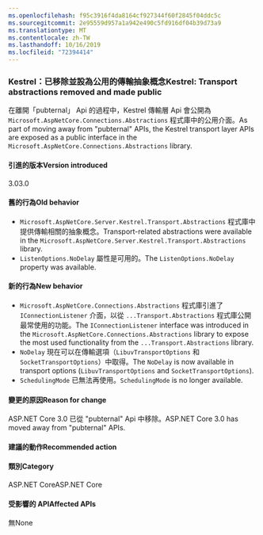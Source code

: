 ```yaml
---
ms.openlocfilehash: f95c3916f4da8164cf927344f60f2845f04ddc5c
ms.sourcegitcommit: 2e95559d957a1a942e490c5fd916df04b39d73a9
ms.translationtype: MT
ms.contentlocale: zh-TW
ms.lasthandoff: 10/16/2019
ms.locfileid: "72394414"
---
```

### <a name="kestrel-transport-abstractions-removed-and-made-public"></a><span data-ttu-id="40388-101">Kestrel：已移除並設為公用的傳輸抽象概念</span><span class="sxs-lookup"><span data-stu-id="40388-101">Kestrel: Transport abstractions removed and made public</span></span>

<span data-ttu-id="40388-102">在離開「pubternal」 Api 的過程中，Kestrel 傳輸層 Api 會公開為 `Microsoft.AspNetCore.Connections.Abstractions` 程式庫中的公用介面。</span><span class="sxs-lookup"><span data-stu-id="40388-102">As part of moving away from "pubternal" APIs, the Kestrel transport layer APIs are exposed as a public interface in the `Microsoft.AspNetCore.Connections.Abstractions` library.</span></span>

#### <a name="version-introduced"></a><span data-ttu-id="40388-103">引進的版本</span><span class="sxs-lookup"><span data-stu-id="40388-103">Version introduced</span></span>

<span data-ttu-id="40388-104">3.0</span><span class="sxs-lookup"><span data-stu-id="40388-104">3.0</span></span>

#### <a name="old-behavior"></a><span data-ttu-id="40388-105">舊的行為</span><span class="sxs-lookup"><span data-stu-id="40388-105">Old behavior</span></span>

- <span data-ttu-id="40388-106">`Microsoft.AspNetCore.Server.Kestrel.Transport.Abstractions` 程式庫中提供傳輸相關的抽象概念。</span><span class="sxs-lookup"><span data-stu-id="40388-106">Transport-related abstractions were available in the `Microsoft.AspNetCore.Server.Kestrel.Transport.Abstractions` library.</span></span>
- <span data-ttu-id="40388-107">`ListenOptions.NoDelay` 屬性是可用的。</span><span class="sxs-lookup"><span data-stu-id="40388-107">The `ListenOptions.NoDelay` property was available.</span></span>

#### <a name="new-behavior"></a><span data-ttu-id="40388-108">新的行為</span><span class="sxs-lookup"><span data-stu-id="40388-108">New behavior</span></span>

- <span data-ttu-id="40388-109">`Microsoft.AspNetCore.Connections.Abstractions` 程式庫引進了 `IConnectionListener` 介面，以從 `...Transport.Abstractions` 程式庫公開最常使用的功能。</span><span class="sxs-lookup"><span data-stu-id="40388-109">The `IConnectionListener` interface was introduced in the `Microsoft.AspNetCore.Connections.Abstractions` library to expose the most used functionality from the `...Transport.Abstractions` library.</span></span>
- <span data-ttu-id="40388-110">`NoDelay` 現在可以在傳輸選項（`LibuvTransportOptions` 和 `SocketTransportOptions`）中取得。</span><span class="sxs-lookup"><span data-stu-id="40388-110">The `NoDelay` is now available in transport options (`LibuvTransportOptions` and `SocketTransportOptions`).</span></span>
- <span data-ttu-id="40388-111">`SchedulingMode` 已無法再使用。</span><span class="sxs-lookup"><span data-stu-id="40388-111">`SchedulingMode` is no longer available.</span></span>

#### <a name="reason-for-change"></a><span data-ttu-id="40388-112">變更的原因</span><span class="sxs-lookup"><span data-stu-id="40388-112">Reason for change</span></span>

<span data-ttu-id="40388-113">ASP.NET Core 3.0 已從 "pubternal" Api 中移除。</span><span class="sxs-lookup"><span data-stu-id="40388-113">ASP.NET Core 3.0 has moved away from "pubternal" APIs.</span></span>

#### <a name="recommended-action"></a><span data-ttu-id="40388-114">建議的動作</span><span class="sxs-lookup"><span data-stu-id="40388-114">Recommended action</span></span>

#### <a name="category"></a><span data-ttu-id="40388-115">類別</span><span class="sxs-lookup"><span data-stu-id="40388-115">Category</span></span>

<span data-ttu-id="40388-116">ASP.NET Core</span><span class="sxs-lookup"><span data-stu-id="40388-116">ASP.NET Core</span></span>

#### <a name="affected-apis"></a><span data-ttu-id="40388-117">受影響的 API</span><span class="sxs-lookup"><span data-stu-id="40388-117">Affected APIs</span></span>

<span data-ttu-id="40388-118">無</span><span class="sxs-lookup"><span data-stu-id="40388-118">None</span></span>

<!-- 

### Affected APIs

Not detectable via API analysis

-->
